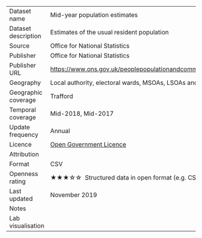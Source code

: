 <table>
<tr>
	<td>Dataset name</td>
	<td>Mid-year population estimates</td>
</tr>
<tr>
	<td>Dataset description</td>
	<td>Estimates of the usual resident population</td>
</tr>
<tr>
	<td>Source</td>
	<td>Office for National Statistics</td>
</tr>
<tr>
	<td>Publisher</td>
	<td>Office for National Statistics</td>
</tr>
<tr>
	<td>Publisher URL</td>
	<td><a href="https://www.ons.gov.uk/peoplepopulationandcommunity/populationandmigration/populationestimates/bulletins/annualmidyearpopulationestimates/previousReleases">https://www.ons.gov.uk/peoplepopulationandcommunity/populationandmigration/populationestimates/bulletins/annualmidyearpopulationestimates/previousReleases</a></td>
</tr>
<tr>
	<td>Geography</td>
	<td>Local authority, electoral wards, MSOAs, LSOAs and OAs</td>
</tr>
<tr>
	<td>Geographic coverage</td>
	<td>Trafford</td>
</tr>
<tr>
	<td>Temporal coverage</td>
	<td>Mid-2018, Mid-2017</td>
</tr>
<tr>
	<td>Update frequency</td>
	<td>Annual</td>
</tr>
<tr>
	<td>Licence</td>
	<td><a href="http://www.nationalarchives.gov.uk/doc/open-government-licence/version/3/">Open Government Licence</a></td>
</tr>
<tr>
	<td>Attribution</td>
	<td></td>
</tr>
<tr>
	<td>Format</td>
	<td>CSV</td>
</tr>
<tr>
	<td>Openness rating</td>
	<td>&#9733&#9733&#9733&#9734&#9734&nbsp; Structured data in open format (e.g. CSV)</td>
</tr>
<tr>
	<td>Last updated</td>
	<td>November 2019</td>
</tr>
<tr>
	<td>Notes</td>
	<td></td>
</tr>
<tr>
	<td>Lab visualisation</td>
	<td><a href=""></a></td>
</tr>
</table>
